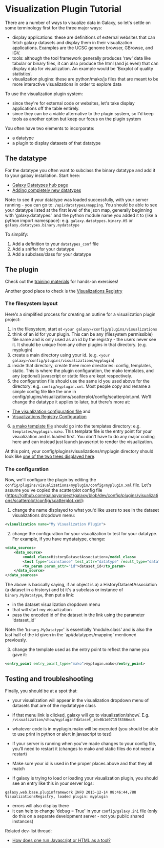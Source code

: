 # Visualization Plugin Tutorial

There are a number of ways to visualize data in Galaxy, so let's settle on some terminology first for the three major ways:
* display applications: these are definitions of external websites that can fetch galaxy datasets and display them in their visualization applications. Examples are the UCSC genome browser, GBrowse, and IGV.
* tools: although the tool framework generally produces 'raw' data like tabular or binary files, it can also produce the html (and js even) that can display data for visualization. An example would be 'Boxplot of quality statistics'. 
* visualization plugins: these are python/mako/js files that are meant to be more interactive visualizations in order to explore data

To use the visualization plugin system:
* since they're for external code or websites, let's take display applications off the table entirely. 
* since they can be a viable alternative to the plugin system, so I'd keep tools as another option but keep our focus on the plugin system

You often have two elements to incorporate:
* a datatype
* a plugin to display datasets of that datatype

## The datatype

For the datatype you often want to subclass the binary datatype and add it to your galaxy installation. Start here:
* [Galaxy Datatypes hub page](/admin/datatypes/)
* [Adding completely new datatypes](/admin/datatypes/adding-complete-datatypes/)

Note: to see if your datatype was loaded successfully, with your server running - you can go to: `/api/datatypes/mapping`. You should be able to see your datatype listed at the first level of the json map, generally beginning with 'galaxy.datatypes.' and the python module name you added it to (like a python import namespace): e.g. `galaxy.datatypes.binary.H5` or `galaxy.datatypes.binary.mydatatype`

To simplify:
1. Add a definition to your `datatypes_conf` file
2. Add a sniffer for your datatype
3. Add a subclass/class for your datatype

## The plugin

Check out the [training materials](https://training.galaxyproject.org/training-material/topics/dev/) for hands-on exercises!

Another good place to check is the [Visualizations Registry](/visualizations-registry/)

### The filesystem layout

Here's a simplified process for creating an outline for a visualization plugin project:
1. in the filesystem, start at `<your galaxy>/config/plugins/visualizations`
2. think of an id for your plugin. This can be any (filesystem permissible) file name and is only used as an id by the registry - the users never see it. It should be unique from any other plugins in that directory. (e.g. myplugin)
3. create a main directory using your id. (e.g. `<your galaxy>/config/plugins/visualizations/myplugin`)
4. inside that directory, create three more directories: config, templates, static. This is where the plugin configuration, the mako templates, and any (optional) javascript or static files are kept respectively.
5. the configuration file should use the same id you used above for the directory: e.g. `config/myplugin.xml`. Most people copy and rename a simple config file like the one in config/plugins/visualizations/scatterplot/config/scatterplot.xml. We'll change the datatype it applies to later, but there's more at:
  * [The visualization configuration file](/visualizations-registry/#the-visualization-configuration-file) and
  * [Visualizations Registry Configuration](/visualizations-registry/configuration/)
6. [a mako template file](/visualizations-registry/#creating-the-code-and-markup-for-your-visualization) should go into the templates directory: e.g. `templates/myplugin.mako`. This template file is the entry point for your visualization and is loaded first. You don't have to do any major coding here and can instead just launch javascript to render the visualization. 

At this point, your config/plugins/visualizations/myplugin directory should look like [one of the two trees displayed here](/visualizations-registry/#configuring-your-visualization-plugin-in-the-visualization_plugins_directory).

### The configuration

Now, we'll configure the plugin by editing the `config/plugins/visualizations/myplugin/config/myplugin.xml` file. Let's assume you've copied the scatterplot config file (https://github.com/galaxyproject/galaxy/blob/dev/config/plugins/visualizations/scatterplot/config/scatterplot.xml):

1. change the name displayed to what you'd like users to see in the dataset visualizations dropdown menu: 

```xml
<visualization name="My Visualization Plugin">
```


2. change the configuration for your visualization to test for your datatype. For example, if you have mydatatype, change:

```xml
<data_sources>
    <data_source>
        <model_class>HistoryDatasetAssociation</model_class>
        <test type="isinstance" test_attr="datatype" result_type="datatype">binary.MyDatatype</test>
        <to_param param_attr="id">dataset_id</to_param>
    </data_source>
</data_sources>
```


The above is basically saying, if an object is a) a HistoryDatasetAssociation (a dataset in a history) and b) it's a subclass or instance of `binary.MyDatatype`, then put a link:
* in the dataset visualization dropdown menu 
* that will start my visualization
* pass the encoded id of the dataset in the link using the parameter 'dataset_id'

Note: the '`binary.MyDatatype`' is essentially 'module.class' and is also the last half of the id given in the 'api/datatypes/mapping' mentioned previously. 

3. change the template used as the entry point to reflect the name you gave it:

```xml
<entry_point entry_point_type="mako">myplugin.mako</entry_point>
```


## Testing and troubleshooting

Finally, you should be at a spot that:
* your visualization will appear in the visualization dropdown menu of datasets that are of the mydatatype class
* if that menu link is clicked, galaxy will go to visualization/show/<your plugin id>. E.g. `/visualization/show/myplugin?dataset_id=0b1d0715f8366ea8`
* whatever code is in myplugin.mako will be executed (you should be able to use print in python or alert in javascript to test)

* If your server is running when you've made changes to your config file, you'll need to restart it (changes to mako and static files do not need a restart)
* Make sure your id is used in the proper places above and that they all match
* If galaxy is trying to load or loading your visualization plugin, you should see an entry like this in your server logs:

```
galaxy.web.base.pluginframework INFO 2015-12-14 08:46:44,788 VisualizationsRegistry, loaded plugin: myplugin
```

* errors will also display there
* it can help to change 'debug = True' in your `config/galaxy.ini` file (only do this on a separate development server - not you public shared instances)

Related dev-list thread:

* [How does one run Javascript or HTML as a tool?](https://lists.galaxyproject.org/archives/list/galaxy-dev@lists.galaxyproject.org/thread/OMELXBD5NIIIXU3BGVKXWCU72UBRQ7S7/#O6VEGILHS2AZPGAAZUO6UW43L2VRD47O)
